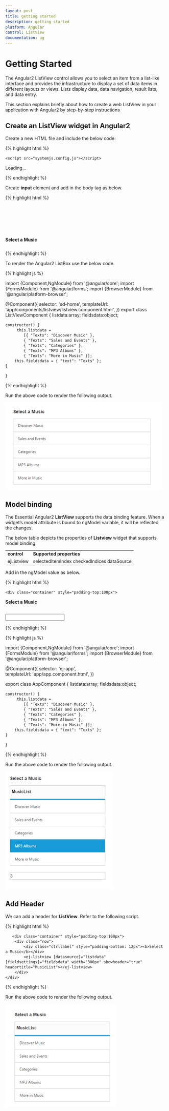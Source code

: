 ```yaml
---
layout: post
title: getting started
description: getting started
platform: Angular
control: ListView
documentation: ug
---
```


# Getting Started

The Angular2 ListView control allows you to select an item from a list-like interface and provides the infrastructure to display a set of data items in different layouts or views. Lists display data, data navigation, result lists, and data entry. 

This section explains briefly about how to create a web ListView in your application with Angular2 by step-by-step instructions

## Create an ListView widget in Angular2

Create a new HTML file and include the below code:

{% highlight html %}

<!DOCTYPE html>
<html>
   <head> 
    <link href="//cdn.syncfusion.com/{{site.releaseversion}}/js/web/flat-azure/ej.web.all.min.css" rel="stylesheet" />
    <script src="node_modules/core-js/client/shim.min.js"></script>
    <script src="node_modules/zone.js/dist/zone.js"></script>
    <script src="node_modules/reflect-metadata/Reflect.js"></script>
    <script src="node_modules/systemjs/dist/system.src.js"></script>
    <script src="https://code.jquery.com/jquery-3.1.1.min.js"></script>
    <script src="http://cdn.syncfusion.com/js/assets/external/jsrender.min.js" type="text/javascript"></script>
    <script src="https://ajax.aspnetcdn.com/ajax/jquery.validate/1.14.0/jquery.validate.min.js">
    </script>
        <script src="http://cdn.syncfusion.com/{{site.releaseversion}}/js/web/ej.web.all.min.js" type="text/javascript"></script>
    <script src ="http://cdn.syncfusion.com/{{site.releaseversion}}/js/common/ej.angular2.min.js"></script>

    <script src="systemjs.config.js"></script>
  </head>
  <body>
   <ej-app>Loading...</ej-app>
  </body>

{% endhighlight %}

Create **input** element and add in the body tag as below.

{% highlight html %}

  <div class="container" style="padding-top:100px">
        <div class="row">
            <div class="ctrllabel" style="padding-bottom: 12px"><b>Select a Music</b></div>
            <ej-listview [datasource]="listdata" [fieldsettings]="fieldsdata" width="300"></ej-listview>
        </div>
    </div>

{% endhighlight %}

To render the Angular2 ListBox use the below code.

{% highlight js %}

import {Component,NgModule} from '@angular/core';
import {FormsModule} from '@angular/forms';
import {BrowserModule} from '@angular/platform-browser';

@Component({
  selector: 'sd-home',
  templateUrl: 'app/components/listview/listview.component.html',
})
export class ListViewComponent {
    listdata:array;
    fieldsdata:object;

    constructor() {
         this.listdata =
            [{ "Texts": "Discover Music" },
            { "Texts": "Sales and Events" },
            { "Texts": "Categories" },
            { "Texts": "MP3 Albums" },
            { "Texts": "More in Music" }];
        this.fieldsdata = { "text": "Texts" };
    }
}

{% endhighlight %}

Run the above code to render the following output. 

![](getting_started_images\createanlistviewwidgetinangular2_img1.png)


## Model binding

The Essential Angular2 **ListView** supports the data binding feature. When a widget’s model attribute is bound to ngModel variable, it will be reflected the changes.

The below table depicts the properties of **Listview** widget that supports model binding:

<table>
<tr>
<td>
<b>control</b></td><td>
<b>Supported properties</b></td></tr>
<tr>
<td>
ejListview</td><td>
selectedItemIndex checkedIndices dataSource</td></tr>
</table>

Add in the ngModel value as below.

{% highlight html %}

    <div class="container" style="padding-top:100px">
<div class="row">
<div class="ctrllabel" style="padding-bottom: 12px"><b>Select a Music</b></div>
<ej-listview [dataSource]="listdata" [fieldSettings]="fieldsdata" width=300 showHeader="true" headerTitle="MusicList" persistSelection="true" [selectedItemIndex]="selected" ></ej-listview>
               <br/>
<div id="binding">
                  <input type="text" id="listValue" class="input ejinputtext" [(ngModel)]="selected" />
             </div>
        </div>
</div>

{% endhighlight %}

{% highlight js %}

import {Component,NgModule} from '@angular/core';
import {FormsModule} from '@angular/forms';
import {BrowserModule} from '@angular/platform-browser';

@Component({
   selector: 'ej-app',    
  templateUrl: 'app/app.component.html',
})

export class AppComponent {
   listdata:array;
    fieldsdata:object;

    constructor() {
         this.listdata =
            [{ "Texts": "Discover Music" },
            { "Texts": "Sales and Events" },
            { "Texts": "Categories" },
            { "Texts": "MP3 Albums" },
            { "Texts": "More in Music" }];
        this.fieldsdata = { "text": "Texts" };
    }
}

{% endhighlight %}

Run the above code to render the following output. 


![](getting_started_images\modelbinding_img1.png)


## Add Header

We can add a header for **ListView**. Refer to the following script.

{% highlight html %}

       <div class="container" style="padding-top:100px">
        <div class="row">
            <div class="ctrllabel" style="padding-bottom: 12px"><b>Select a Music</b></div>
            <ej-listview [datasource]="listdata" [fieldsettings]="fieldsdata" width="300px" showheader="true" headertitle="MusicList"></ej-listview>
        </div>
    </div>

{% endhighlight %}

Run the above code to render the following output. 


![](getting_started_images\addheader_img1.png)




